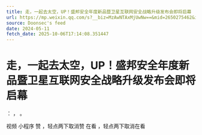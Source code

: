 ```yaml
---
title: 走，一起去太空，UP！盛邦安全年度新品暨卫星互联网安全战略升级发布会即将启幕
url: https://mp.weixin.qq.com/s?__biz=MzAwNTAxMjUwNw==&mid=2650275462&idx=1&sn=3afddca9689f1339b0462cb3c2d2d672
source: Doonsec's feed
date: 2024-05-11
fetch_date: 2025-10-06T17:14:08.351447
---
```


# 走，一起去太空，UP！盛邦安全年度新品暨卫星互联网安全战略升级发布会即将启幕

：
，
。

视频
小程序
赞
，轻点两下取消赞
在看
，轻点两下取消在看
